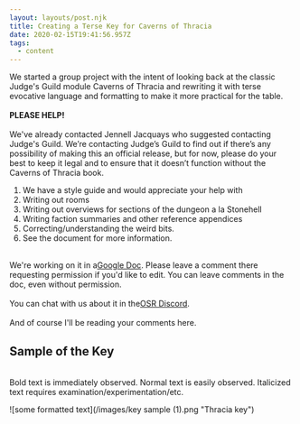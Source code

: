 ```yaml
---
layout: layouts/post.njk
title: Creating a Terse Key for Caverns of Thracia
date: 2020-02-15T19:41:56.957Z
tags:
  - content
---
```

We started a group project with the intent of looking back at the classic Judge's Guild module Caverns of Thracia and rewriting it with terse evocative language and formatting to make it more practical for the table.\
\
**PLEASE HELP!**\
\
We've already contacted Jennell Jacquays who suggested contacting Judge's Guild. We’re contacting Judge’s Guild to find out if there’s any possibility of making this an official release, but for now, please do your best to keep it legal and to ensure that it doesn’t function without the Caverns of Thracia book.

1. We have a style guide and would appreciate your help with
2. Writing out rooms
3. Writing out overviews for sections of the dungeon a la Stonehell
4. Writing faction summaries and other reference appendices
5. Correcting/understanding the weird bits.
6. See the document for more information.

\
We're working on it in a[Google Doc](https://docs.google.com/document/d/1D_IlhVeDuXyLn5sLxYCZTEskxDWLRFY5iolZnNjr4Z8/edit?usp=sharing). Please leave a comment there requesting permission if you'd like to edit. You can leave comments in the doc, even without permission.\
\
You can chat with us about it in the[OSR Discord](https://discord.gg/6vqF25E).\
\
And of course I'll be reading your comments here.

## Sample of the Key

\
Bold text is immediately observed. Normal text is easily observed. Italicized text requires examination/experimentation/etc.

![some formatted text](/images/key sample (1).png "Thracia key")
